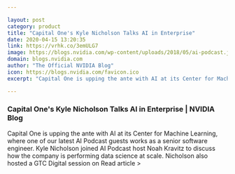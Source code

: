 ```yaml
---

layout: post
category: product
title: "Capital One's Kyle Nicholson Talks AI in Enterprise"
date: 2020-04-15 13:20:35
link: https://vrhk.co/3emULG7
image: https://blogs.nvidia.com/wp-content/uploads/2018/05/ai-podcast.jpg
domain: blogs.nvidia.com
author: "The Official NVIDIA Blog"
icon: https://blogs.nvidia.com/favicon.ico
excerpt: "Capital One is upping the ante with AI at its Center for Machine Learning, where one of our latest AI Podcast guests works as a senior software engineer. Kyle Nicholson joined AI Podcast host Noah Kravitz to discuss how the company is performing data science at scale. Nicholson also hosted a GTC Digital session on Read article &gt;"

---
```


### Capital One's Kyle Nicholson Talks AI in Enterprise | NVIDIA Blog

Capital One is upping the ante with AI at its Center for Machine Learning, where one of our latest AI Podcast guests works as a senior software engineer. Kyle Nicholson joined AI Podcast host Noah Kravitz to discuss how the company is performing data science at scale. Nicholson also hosted a GTC Digital session on Read article &gt;